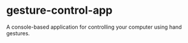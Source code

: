 # gesture-control-app
A console-based application for controlling your computer using hand gestures.
